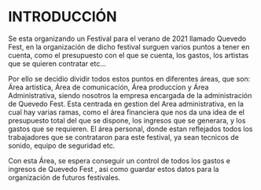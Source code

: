  # INTRODUCCIÓN 

Se esta organizando un Festival para el verano de 2021 llamado Quevedo Fest,
en la organización de dicho festival surguen varios puntos a tener en cuenta, como el presupuesto con el que se cuenta, los gastos, los artistas que se quieren contratar etc...

Por ello se decidio dividir todos estos puntos en diferentes áreas, que son: 
Área artistica, Área de comunicación, Área produccion y Área Administrativa, siendo nosotros la empresa encargada de la administración  de Quevedo Fest.
Esta centrada en gestion del Area administrativa, en la cual hay varias ramas, como el área financiera que nos da una idea de el presupuesto total del que se dispone, los ingresos que se generara, y los gastos que se requieren.
El área personal, donde estan reflejados todos los trabajadores que se contrataron para este festival, ya sean tecnicos de sonido, equipo de seguridad etc.

Con esta Área, se espera conseguir un control de todos los gastos e ingresos de Quevedo Fest , asi como guardar estos datos para la organización de futuros festivales.

